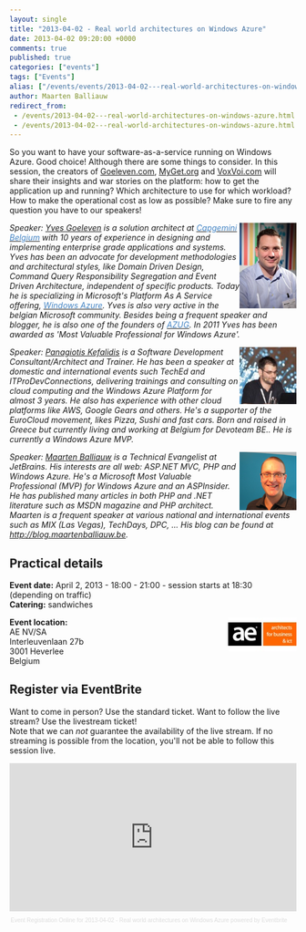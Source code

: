 ```yaml
---
layout: single
title: "2013-04-02 - Real world architectures on Windows Azure"
date: 2013-04-02 09:20:00 +0000
comments: true
published: true
categories: ["events"]
tags: ["Events"]
alias: ["/events/events/2013-04-02---real-world-architectures-on-windows-azure"]
author: Maarten Balliauw
redirect_from:
 - /events/2013-04-02---real-world-architectures-on-windows-azure.html
 - /events/2013-04-02---real-world-architectures-on-windows-azure.html
---
```


<p>So you want to have your software-as-a-service running on Windows Azure. Good choice! Although there are some things to consider. In this session, the creators of <a href="http://www.goeleven.com">Goeleven.com</a>, <a href="http://www.myget.org">MyGet.org</a> and <a href="http://www.voxvoi.com">VoxVoi.com</a> will share their insights and war stories&nbsp;on the platform: how to get the application up and running? Which architecture to use for which workload? How to make the operational cost as low as possible? Make sure to fire any question you have to our speakers!</p>
<p><em><img width="100" height="150" align="right" alt="" src="/assets/media/speakers/yves-goeleven.jpg">Speaker: <a href="http://www.goeleven.com">Yves Goeleven</a> is a solution architect at <a href="http://www.be.capgemini.com/" target="_blank"><span style="color: #4384c4;" color="#4384c4">Capgemini Belgium</span></a> with 10 years of experience in designing and implementing enterprise grade applications and systems. Yves has been an advocate for development methodologies and architectural styles, like Domain Driven Design, Command Query Responsibility Segregation and Event Driven Architecture, independent of specific products. Today he is specializing in Microsoft's Platform As A Service offering, <a href="http://www.microsoft.com/windowsazure/" target="_blank"><span style="color: #4384c4;" color="#4384c4">Windows Azure</span></a>. Yves is also very active in the belgian Microsoft community. Besides being a frequent speaker and blogger, he is also one of the founders of <a href="/" target="_blank"><span style="color: #4384c4;" color="#4384c4">AZUG</span></a>.&nbsp;In 2011 Yves has been awarded as 'Most Valuable Professional for Windows Azure'.</em></p>
<p><em><img width="100" align="right" alt="Panagiotis Kefalidis" src="/assets/media/speakers/panagiotis-kefalidis.jpg">Speaker: <a href="http://www.kefalidis.me/" target="_blank">Panagiotis Kefalidis</a> is a Software Development Consultant/Architect and Trainer. He has been a speaker at domestic and international events such TechEd and ITProDevConnections, delivering trainings and consulting on cloud computing and the Windows Azure Platform for almost 3 years. He also has experience with other cloud platforms like AWS, Google Gears and others. He's a supporter of the EuroCloud movement, likes Pizza, Sushi and fast cars. Born and raised in Greece but currently living and working at Belgium for Devoteam BE.. He is currently a Windows Azure MVP.</em></p>
<p><em><img width="100" height="102" align="right" alt="" src="/assets/media/speakers/maarten-balliauw.jpg">Speaker: <a href="http://blog.maartenballiauw.be">Maarten Balliauw</a> is a Technical Evangelist at JetBrains. His interests are all web: ASP.NET MVC, PHP and Windows Azure. He's a Microsoft Most Valuable Professional (MVP) for Windows Azure and an ASPInsider. He has published many articles in both PHP and .NET literature such as MSDN magazine and PHP architect. Maarten is a frequent speaker at various national and international events such as MIX (Las Vegas), TechDays, DPC, ... His blog can be found at <a href="http://blog.maartenballiauw.be">http://blog.maartenballiauw.be</a>.</em></p>
<h2>Practical details</h2>
<p><strong>Event date:</strong>&nbsp;April 2, 2013&nbsp;- 18:00 - 21:00 - session starts at 18:30 (depending on traffic)<br><strong>Catering:</strong> sandwiches</p>
<p><strong><a href="http://www.ae.be" target="_blank"><img width="120" height="60" align="right" alt="" src="/assets/media/sponsors/logo-ae.jpg"></a>Event location:<br></strong>AE NV/SA<br>Interleuvenlaan 27b<br>3001 Heverlee<br>Belgium</p>
<h2>Register via EventBrite</h2>
<p>Want to come in person? Use the standard ticket. Want to follow the live stream? Use the livestream ticket!<br>Note that&nbsp;we can <em>not</em> guarantee the availability of the live stream. If no streaming is possible from the location, you'll not be able to follow this session live.</p>
<div style="width: 100%; text-align: left;"><iframe width="100%" height="260" src="http://www.eventbrite.com/tickets-external?eid=5627277338&amp;ref=etckt&amp;v=2" frameborder="0" marginwidth="5" marginheight="5" scrolling="auto" vspace="0" hspace="0" allowtransparency="true"></iframe>
<div style="font-family: Helvetica, Arial; font-size: 10px; padding: 5px 0 5px; margin: 2px; width: 100%; text-align: left;"><a style="color: #ddd; text-decoration: none;" href="http://www.eventbrite.com/r/etckt" target="_blank">Event Registration Online</a><span style="color: #ddd;"> for </span><a style="color: #ddd; text-decoration: none;" href="http://www.eventbrite.com/event/5627277338?ref=etckt" target="_blank">2013-04-02 - Real world architectures on Windows Azure</a> <span style="color: #ddd;">powered by</span> <a style="color: #ddd; text-decoration: none;" href="http://www.eventbrite.com?ref=etckt" target="_blank">Eventbrite</a></div>
</div>







